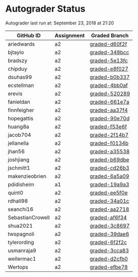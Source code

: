 # Autograder Status
Autograder last run at: September 23, 2018 at 21:20

| GitHub ID | Assignment | Graded Branch |
|-----------|------------|---------------|
| ariedwards | a2 | [graded-d60f2f](https://github.com/Fall2018COMP401-001/a2-ariedwards/tree/graded-d60f2f) | 
| bjtaylo | a2 | [graded-348bcc](https://github.com/Fall2018COMP401-001/a2-bjtaylo/tree/graded-348bcc) | 
| bradszy | a2 | [graded-5e13fc](https://github.com/Fall2018COMP401-001/a2-bradszy/tree/graded-5e13fc) | 
| chipduy | a2 | [graded-e8f027](https://github.com/Fall2018COMP401-001/a2-chipduy/tree/graded-e8f027) | 
| dsuhas99 | a2 | [graded-b0b337](https://github.com/Fall2018COMP401-001/a2-dsuhas99/tree/graded-b0b337) | 
| ecstellman | a2 | [graded-4bb0af](https://github.com/Fall2018COMP401-001/a2-ecstellman/tree/graded-4bb0af) | 
| erevis | a2 | [graded-520289](https://github.com/Fall2018COMP401-001/a2-erevis/tree/graded-520289) | 
| fanieldan | a2 | [graded-661e7a](https://github.com/Fall2018COMP401-001/a2-fanieldan/tree/graded-661e7a) | 
| finnfeigher | a2 | [graded-aa37f4](https://github.com/Fall2018COMP401-001/a2-finnfeigher/tree/graded-aa37f4) | 
| hopegattis | a2 | [graded-90e70d](https://github.com/Fall2018COMP401-001/a2-hopegattis/tree/graded-90e70d) | 
| huang8a | a2 | [graded-f53e6f](https://github.com/Fall2018COMP401-001/a2-huang8a/tree/graded-f53e6f) | 
| jacob704 | a2 | [graded-2f14b7](https://github.com/Fall2018COMP401-001/a2-jacob704/tree/graded-2f14b7) | 
| jellanella | a2 | [graded-f0134b](https://github.com/Fall2018COMP401-001/a2-jellanella/tree/graded-f0134b) | 
| jhan56 | a2 | [graded-a35538](https://github.com/Fall2018COMP401-001/a2-jhan56/tree/graded-a35538) | 
| joshjiang | a2 | [graded-b69dbe](https://github.com/Fall2018COMP401-001/a2-joshjiang/tree/graded-b69dbe) | 
| jschmitt1 | a2 | [graded-cd26b3](https://github.com/Fall2018COMP401-001/a2-jschmitt1/tree/graded-cd26b3) | 
| makenzieobrien | a2 | [graded-6a5a09](https://github.com/Fall2018COMP401-001/a2-makenzieobrien/tree/graded-6a5a09) | 
| pdidisheim | a1 | [graded-19a9a3](https://github.com/Fall2018COMP401-001/a1-pdidisheim/tree/graded-19a9a3) | 
| quint0 | a2 | [graded-ee5f0e](https://github.com/Fall2018COMP401-001/a2-quint0/tree/graded-ee5f0e) | 
| rdhall98 | a2 | [graded-34a01c](https://github.com/Fall2018COMP401-001/a2-rdhall98/tree/graded-34a01c) | 
| seanchi16 | a2 | [graded-aa2718](https://github.com/Fall2018COMP401-001/a2-seanchi16/tree/graded-aa2718) | 
| SebastianCrowell | a2 | [graded-af6f34](https://github.com/Fall2018COMP401-001/a2-SebastianCrowell/tree/graded-af6f34) | 
| shua2021 | a2 | [graded-3c8697](https://github.com/Fall2018COMP401-001/a2-shua2021/tree/graded-3c8697) | 
| twspagnoli | a2 | [graded-39dae6](https://github.com/Fall2018COMP401-001/a2-twspagnoli/tree/graded-39dae6) | 
| tylerording | a2 | [graded-6f2f2c](https://github.com/Fall2018COMP401-001/a2-tylerording/tree/graded-6f2f2c) | 
| usmanraja9 | a2 | [graded-3cca83](https://github.com/Fall2018COMP401-001/a2-usmanraja9/tree/graded-3cca83) | 
| wellermac1 | a2 | [graded-d2cfb0](https://github.com/Fall2018COMP401-001/a2-wellermac1/tree/graded-d2cfb0) | 
| Wertops | a2 | [graded-efbe78](https://github.com/Fall2018COMP401-001/a2-Wertops/tree/graded-efbe78) | 
